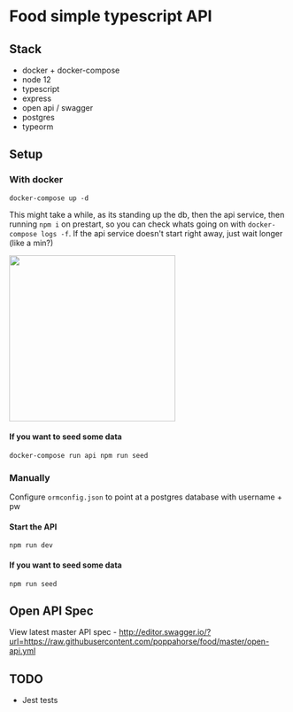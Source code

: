 # Food simple typescript API

## Stack
- docker + docker-compose
- node 12
- typescript
- express
- open api / swagger
- postgres
- typeorm

## Setup

### With docker
```
docker-compose up -d
```
This might take a while, as its standing up the db, then the api service, then running `npm i` on prestart, so you can check whats going on with `docker-compose logs -f`. If the api service doesn't start right away, just wait longer (like a min?)

<img src="https://y.yarn.co/879507d3-0112-45c8-abcc-e0d0c5be64af_text_hi.gif" width="300" />

#### If you want to seed some data
```
docker-compose run api npm run seed
```

### Manually

Configure `ormconfig.json` to point at a postgres database with username + pw

#### Start the API
```npm i
npm run dev
```

#### If you want to seed some data
```
npm run seed
```

## Open API Spec
View latest master API spec - http://editor.swagger.io/?url=https://raw.githubusercontent.com/poppahorse/food/master/open-api.yml

## TODO
- Jest tests